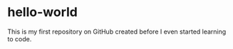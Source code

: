 # hello-world
This is my first repository  on GitHub created before I even started learning to code.
